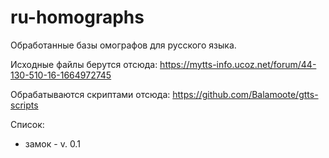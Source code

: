 # ru-homographs
Обработанные базы омографов для русского языка.

Исходные файлы берутся отсюда: https://mytts-info.ucoz.net/forum/44-130-510-16-1664972745<br/>

Обрабатываются скриптами отсюда: https://github.com/Balamoote/gtts-scripts<br/>


Список:
- замок - v. 0.1
